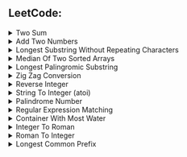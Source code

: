 ## LeetCode:

<details>
<summary>Two Sum</summary>

- [<img align="center" width="15px" src="https://cdn.jsdelivr.net/npm/simple-icons@v3/icons/c.svg"/> "C"][LC1 C]
- [<img align="center" width="15px" src="https://cdn.jsdelivr.net/npm/simple-icons@v3/icons/python.svg"/> "PYTHON"][LC1 PYTHON]

</details>

<details>
<summary>Add Two Numbers</summary>

- [<img align="center" width="15px" src="https://cdn.jsdelivr.net/npm/simple-icons@v3/icons/c.svg"/>][LC2 C]
- [<img align="center" width="15px" src="https://cdn.jsdelivr.net/npm/simple-icons@v3/icons/python.svg"/>][LC2 PYTHON]
</details>

<details>
<summary>Longest Substring Without Repeating Characters</summary>

- [<img align="center" width="15px" src="https://cdn.jsdelivr.net/npm/simple-icons@v3/icons/c.svg"/>][LC3 C]
- [<img align="center" width="15px" src="https://cdn.jsdelivr.net/npm/simple-icons@v3/icons/python.svg"/>][LC3 PYTHON]
</details>

<details>
<summary>Median Of Two Sorted Arrays</summary>

- [<img align="center" width="15px" src="https://cdn.jsdelivr.net/npm/simple-icons@v3/icons/c.svg"/>][LC4 C]
- [<img align="center" width="15px" src="https://cdn.jsdelivr.net/npm/simple-icons@v3/icons/python.svg"/>][LC4 PYTHON]
</details>

<details>
<summary>Longest Palingromic Substring</summary>

- [<img align="center" width="15px" src="https://cdn.jsdelivr.net/npm/simple-icons@v3/icons/c.svg"/>][LC5 C]
- [<img align="center" width="15px" src="https://cdn.jsdelivr.net/npm/simple-icons@v3/icons/python.svg"/>][LC5 PYTHON]
</details>

<details>
<summary>Zig Zag Conversion</summary>

- [<img align="center" width="15px" src="https://cdn.jsdelivr.net/npm/simple-icons@v3/icons/c.svg"/>][LC6 C]
- [<img align="center" width="15px" src="https://cdn.jsdelivr.net/npm/simple-icons@v3/icons/python.svg"/>][LC6 PYTHON]
</details>

<details>
<summary>Reverse Integer</summary>

- [<img align="center" width="15px" src="https://cdn.jsdelivr.net/npm/simple-icons@v3/icons/c.svg"/>][LC7 C]
- [<img align="center" width="15px" src="https://cdn.jsdelivr.net/npm/simple-icons@v3/icons/python.svg"/>][LC7 PYTHON]
</details>

<details>
<summary>String To Integer (atoi)</summary>

- [<img align="center" width="15px" src="https://cdn.jsdelivr.net/npm/simple-icons@v3/icons/c.svg"/>][LC8 C]
- [<img align="center" width="15px" src="https://cdn.jsdelivr.net/npm/simple-icons@v3/icons/python.svg"/>][LC8 PYTHON]
</details>

<details>
<summary>Palindrome Number</summary>
    
- [<img align="center" width="15px" src="https://cdn.jsdelivr.net/npm/simple-icons@v3/icons/c.svg"/>][LC9 C]
- [<img align="center" width="15px" src="https://cdn.jsdelivr.net/npm/simple-icons@v3/icons/python.svg"/>][LC9 PYTHON]
</details>

<details>
<summary>Regular Expression Matching</summary>
    
- [<img align="center" width="15px" src="https://cdn.jsdelivr.net/npm/simple-icons@v3/icons/c.svg"/>][LC10 C]
- [<img align="center" width="15px" src="https://cdn.jsdelivr.net/npm/simple-icons@v3/icons/python.svg"/>][LC10 PYTHON]
</details>

<details>
<summary>Container With Most Water</summary>

- [<img align="center" width="15px" src="https://cdn.jsdelivr.net/npm/simple-icons@v3/icons/c.svg"/>][LC11 C]
- [<img align="center" width="15px" src="https://cdn.jsdelivr.net/npm/simple-icons@v3/icons/python.svg"/>][LC11 PYTHON]
</details>

<details>
<summary>Integer To Roman</summary>

- [<img align="center" width="15px" src="https://cdn.jsdelivr.net/npm/simple-icons@v3/icons/c.svg"/>][LC12 C]
- [<img align="center" width="15px" src="https://cdn.jsdelivr.net/npm/simple-icons@v3/icons/python.svg"/>][LC12 PYTHON]
</details>

<details>
<summary>Roman To Integer</summary>

- [<img align="center" width="15px" src="https://cdn.jsdelivr.net/npm/simple-icons@v3/icons/c.svg"/>][LC13 C]
- [<img align="center" width="15px" src="https://cdn.jsdelivr.net/npm/simple-icons@v3/icons/python.svg"/>][LC13 PYTHON]
</details>

<details>
<summary>Longest Common Prefix</summary>

- [<img align="center" width="15px" src="https://cdn.jsdelivr.net/npm/simple-icons@v3/icons/c.svg"/>][LC14 C]
- [<img align="center" width="15px" src="https://cdn.jsdelivr.net/npm/simple-icons@v3/icons/python.svg"/>][LC14 PYTHON]
</details>

[GitHub]: https://github.com/milostiv/Algorithms
[LinkedIn]: https://www.linkedin.com/in/miloštrifković

[LC1 C]: https://github.com/milostiv/Algorithms/tree/master/leetCode/c/p1_TwoSum/lc1.c
[LC2 C]: https://github.com/milostiv/Algorithms/blob/master/leetCode/c/p2_AddTwoNumbers/lc2.c
[LC3 C]: https://github.com/milostiv/Algorithms/blob/master/leetCode/c/p3_LongestSubstringWithoutRepeatingCharacters/lc3.c
[LC4 C]: https://github.com/milostiv/Algorithms/tree/master/leetCode/c/p4_MedianOfTwoSortedArrays/lc4.c
[LC5 C]: https://github.com/milostiv/Algorithms/blob/master/leetCode/c/p5_LongestPalindromicSubstring/lc5.c
[LC6 C]: https://github.com/milostiv/Algorithms/blob/master/leetCode/c/p6_ZigZagConversion/lc6.c
[LC7 C]: https://github.com/milostiv/Algorithms/blob/master/leetCode/c/p7_ReverseInteger/lc7.c
[LC8 C]: https://github.com/milostiv/Algorithms/blob/master/leetCode/c/p8_StringToInteger_atoi/lc8.c
[LC9 C]: https://github.com/milostiv/Algorithms/blob/master/leetCode/c/p9_PalindromeNumber/lc9.c
[LC10 C]: https://github.com/milostiv/Algorithms/blob/master/leetCode/c/p10_RegularExpressionMatching/lc10.c
[LC11 C]: https://github.com/milostiv/Algorithms/blob/master/leetCode/c/p11_ContainerWithMostWater/lc11.c
[LC12 C]: https://github.com/milostiv/Algorithms/blob/master/leetCode/c/p12_IntegerToRoman/lc12.c
[LC13 C]: https://github.com/milostiv/Algorithms/blob/master/leetCode/c/p13_RomanToInteger/lc13.c
[LC14 C]: https://github.com/milostiv/Algorithms/blob/master/leetCode/c/p14_LongestCommonPrefix/lc14.c

[LC1 PYTHON]: https://github.com/milostiv/Algorithms/tree/master/leetCode/python/p1_TwoSum/lc1.py
[LC2 PYTHON]: https://github.com/milostiv/Algorithms/blob/master/leetCode/python/p2_AddTwoNumbers/lc2.py
[LC3 PYTHON]: https://github.com/milostiv/Algorithms/blob/master/leetCode/python/p3_LongestSubstringWithoutRepeatingCharacters/lc3.py
[LC4 PYTHON]: https://github.com/milostiv/Algorithms/blob/master/leetCode/python/p4_MedianOfTwoSortedArrays/lc4.py
[LC5 PYTHON]: https://github.com/milostiv/Algorithms/blob/master/leetCode/python/p5_LongestPalindromicSubstring/lc5.py 
[LC6 PYTHON]: https://github.com/milostiv/Algorithms/blob/master/leetCode/python/p6_ZigZagConversion/lc6.py
[LC7 PYTHON]: https://github.com/milostiv/Algorithms/blob/master/leetCode/python/p7_ReverseInteger/lc7.py
[LC8 PYTHON]: https://github.com/milostiv/Algorithms/blob/master/leetCode/python/p8_StringToInteger_atoi/lc8.py
[LC9 PYTHON]: https://github.com/milostiv/Algorithms/blob/master/leetCode/python/p9_PalindromeNumber/lc9.py
[LC10 PYTHON]: https://github.com/milostiv/Algorithms/blob/master/leetCode/python/p10_RegularExpressionMatching/lc10.py
[LC11 PYTHON]: https://github.com/milostiv/Algorithms/blob/master/leetCode/python/p11_ContainerWithMostWater/lc11.py
[LC12 PYTHON]: https://github.com/milostiv/Algorithms/blob/master/leetCode/python/p12_IntegerToRoman/lc12.py 
[LC13 PYTHON]: https://github.com/milostiv/Algorithms/blob/master/leetCode/python/p13_RomanToInteger/lc13.py
[LC14 PYTHON]: https://github.com/milostiv/Algorithms/blob/master/leetCode/python/p14_LongestCommonPrefix/lc14.py
